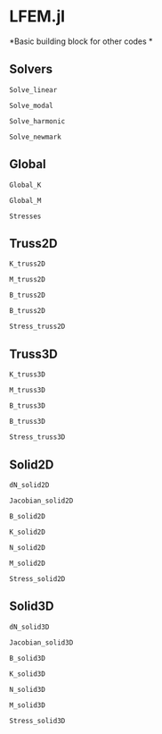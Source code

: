 # LFEM.jl

*Basic building block for other codes *

## Solvers

```@docs
Solve_linear
```

```@docs
Solve_modal
```

```@docs
Solve_harmonic
```

```@docs
Solve_newmark
```
## Global

```@docs
Global_K
```

```@docs
Global_M
```

```@docs
Stresses
```


## Truss2D

```@docs
K_truss2D
```

```@docs
M_truss2D
```

```@docs
B_truss2D
```

```@docs
B_truss2D
```
```@docs
Stress_truss2D
```

## Truss3D

```@docs
K_truss3D
```

```@docs
M_truss3D
```

```@docs
B_truss3D
```

```@docs
B_truss3D
```

```@docs
Stress_truss3D
```

## Solid2D

```@docs
dN_solid2D
```

```@docs
Jacobian_solid2D
```

```@docs
B_solid2D
```

```@docs
K_solid2D
```

```@docs
N_solid2D
```

```@docs
M_solid2D
```

```@docs
Stress_solid2D
```

## Solid3D

```@docs
dN_solid3D
```

```@docs
Jacobian_solid3D
```

```@docs
B_solid3D
```

```@docs
K_solid3D
```

```@docs
N_solid3D
```

```@docs
M_solid3D
```

```@docs
Stress_solid3D
```

